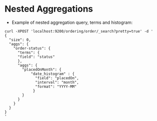 # Nested Aggregations #

* Example of nested aggregation query, terms and histogram:
```
curl -XPOST 'localhost:9200/ordering/order/_search?pretty=true' -d '
{
  "size": 0,
  "aggs": {
    "order-status": {
      "terms": {
      "field": "status"
      },
      "aggs": {
        "placedOnMonth": {
	        "date_histogram" : {
	          "field": "placedOn",
	          "interval": "month",
	          "format": "YYYY-MM"
	         }
        }
      }
    }
  }
}
'
```

